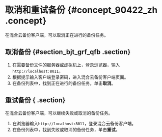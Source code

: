 # 取消和重试备份 {#concept_90422_zh .concept}

在混合云备份客户端，可以取消正在进行的备份任务。

## 取消备份 {#section_bjt_grf_qfb .section}

1.  在需要备份文件的服务器或虚拟机上，登录浏览器，输入`http://localhost:8011`。
2.  根据提示输入客户端登录密码，进入混合云备份客户端页面。
3.  在备份列表中，找到正在进行的备份任务，单击**取消**。

## 重试备份 { .section}

在混合云备份客户端，可以继续失败或取消的备份任务。

1.  在浏览器输入`http://localhost:8011`，登录混合云备份客户端。
2.  在备份列表中，找到失败或取消的备份任务，单击**重试**。


